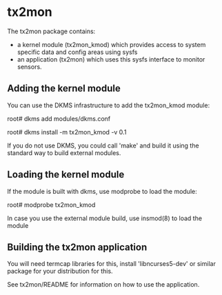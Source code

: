 tx2mon
=====

The tx2mon package contains:
 - a kernel module (tx2mon_kmod) which provides access to system
   specific data and config areas using sysfs
 - an application (tx2mon) which uses this sysfs interface to monitor
   sensors.

Adding the kernel module
------------------------
You can use the DKMS infrastructure to add the tx2mon_kmod module:

root# dkms add modules/dkms.conf

root# dkms install -m tx2mon_kmod -v 0.1

If you do not use DKMS, you could call 'make' and build it using the
standard way to build external modules.

Loading the kernel module
-------------------------
If the module is built with dkms, use modprobe to load the module:

root# modprobe tx2mon_kmod

In case you use the external module build, use insmod(8) to load
the module

Building the tx2mon application
-------------------------------
You will need termcap libraries for this, install 'libncurses5-dev'
or similar package for your distribution for this.

See tx2mon/README for information on how to use the application.
